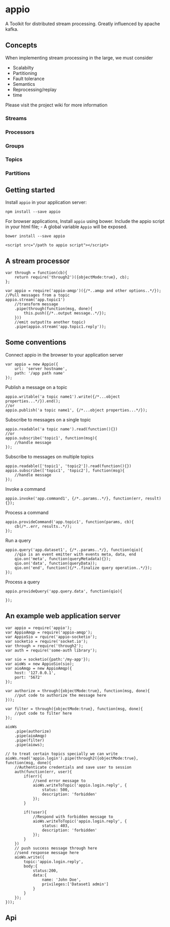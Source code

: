 # appio
A Toolkit for distributed stream processing. Greatly influenced by apache kafka.

## Concepts
When implementing stream processing in the large, we must consider

- Scalabilty
- Partitioning
- Fault tolerance
- Semantics
- Reprocessing/replay
- time

Please visit the project wiki for more information
### Streams
### Processors
### Groups
### Topics
### Partitions

## Getting started

Install ``appio`` in your application server:
```
npm install --save appio
```

For browser applications, Install ``appio`` using bower. Include the appio 
script in your html file; - A global variable ``Appio`` will be exposed.
```
bower install --save appio
```
```
<script src="/path to appio script"></script>
```

## A stream processor
```
var through = function(cb){
	return require('through2')({objectMode:true}, cb);
};

var appio = require('appio-amqp')({/*..amqp and other options..*/});
//Pull messages from a topic
appio.stream('app.topic1')
	//transform message
	.pipe(through(function(msg, done){
		this.push({/*..output message..*/});
	}))
	//emit output(to another topic)
	.pipe(appio.stream('app.topic1.reply'));
```

## Some conventions
Connect appio in the browser to your application server
```
var appio = new Appio({
	url: 'server hostname',
	path: '/app path name'
});
```

Publish a message on a topic
```
appio.writable('a topic name1').write({/*...object properties...*/}).end();
//or
appio.publish('a topic name1', {/*...object properties...*/});
```

Subscribe to messages on a single topic
```
appio.readable('a topic name').read(function(){})
//or
appio.subscribe('topic1', function(msg){
	//handle message
});

```

Subscribe to messages on multiple topics
```
appio.readable(['topic1', 'topic2']).read(function(){})
appio.subscribe(['topic1', 'topic2'], function(msg){
	//handle message
});

```

Invoke a command
```
appio.invoke('app.command1', {/*..params..*/}, function(err, result){});
```

Process a command
```
appio.provideCommand('app.topic1', function(params, cb){
	cb(/*..err, results..*/);
});
```

Run a query
```
appio.query('app.dataset1', {/*..params..*/}, function(qio){
	//qio is an event emitter with events meta, data, end
	qio.on('meta', function(queryMetadata){});
	qio.on('data', function(queryData));
	qio.on('end', function(){/*..finalize query operation..*/});
});
```

Process a query
```
appio.provideQuery('app.query.data', function(qio){

});
```

## An example web application server

```
var appio = require('appio');
var AppioAmqp = require('appio-amqp');
var AppioSio = rquire('appio-socketio');
var socketio = require('socket.io');
var through = require('through2');
var auth = require('some-auth library');

var sio = socketio({path:'/my-app'});
var aioWs = new AppioSio(sio);
var aioAmqp = new AppioAmqp({
	host: '127.0.0.1',
	port: '5672'
});

var authorize = through({objectMode:true}, function(msg, done){
	//put code to authorize the message here
}));

var filter = through({objectMode:true}, function(msg, done){
	//put code to filter here
});

aioWs
	.pipe(authorize)
	.pipe(aioAmqp)
	.pipe(filter)
	.pipe(aiows);

// to treat certain topics specially we can write
aioWs.read('appio.login').pipe(through2({objectMode:true}, function(msg, done){
	//Authenticate credentials and save user to session
	auth(function(err, user){
		if(err){
			//send error message to 
			aioWs.writeToTopic('appio.login.reply', {
				status: 500,
				description: 'forbidden'			
			});
		}
		
		if(!user){
			//Respond with forbidden message to 
			aioWs.writeToTopic('appio.login.reply', {
				status: 403,
				description: 'forbidden'			
			});
		}
	})
	// push success message through here
	//send response message here
	aioWs.write({
		topic:'appio.login.reply',
		body:{
			status:200,
			data:{
				name: 'John Doe',
				privileges:['Dataset1 admin']			
			}
		}
	});
}));

```

## Api


